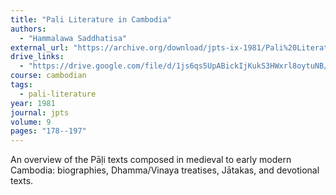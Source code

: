 ```yaml
---
title: "Pali Literature in Cambodia"
authors:
  - "Hammalawa Saddhatisa"
external_url: "https://archive.org/download/jpts-ix-1981/Pali%20Literature%20in%20Cambodia%20-%20H%20Saddhatissa_text.pdf"
drive_links:
  - "https://drive.google.com/file/d/1js6qs5UpABickIjKukS3HWxrl8oytuNB/view?usp=sharing"
course: cambodian
tags:
  - pali-literature
year: 1981
journal: jpts
volume: 9
pages: "178--197"
---
```


An overview of the Pāḷi texts composed in medieval to early modern Cambodia: biographies, Dhamma/Vinaya treatises, Jātakas, and devotional texts.
